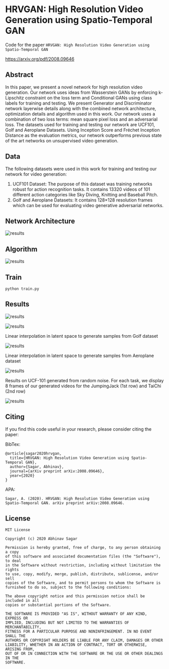 # HRVGAN: High Resolution Video Generation using Spatio-Temporal GAN
Code for the paper `HRVGAN: High Resolution Video Generation using Spatio-Temporal GAN`

https://arxiv.org/pdf/2008.09646

## Abstract

In this paper, we present a novel network for high resolution video generation. Our
network uses ideas from Wasserstein GANs by enforcing k-Lipschitz constraint
on the loss term and Conditional GANs using class labels for training and testing.
We present Generator and Discriminator network layerwise details along with the
combined network architecture, optimization details and algorithm used in this
work. Our network uses a combination of two loss terms: mean square pixel loss
and an adversarial loss. The datasets used for training and testing our network
are UCF101, Golf and Aeroplane Datasets. Using Inception Score and Fréchet
Inception Distance as the evaluation metrics, our network outperforms previous
state of the art networks on unsupervised video generation.

## Data

The following datasets were used in this work for training and testing our network for video generation:

1. UCF101 Dataset: The purpose of this dataset was training networks robust for action recognition
tasks. It contains 13320 videos of 101 different action categories like Sky Diving, Knitting and
Baseball Pitch.
2. Golf and Aeroplane Datasets: It contains 128×128 resolution frames which can be used for
evaluating video generative adversarial networks.

## Network Architecture

![results](images/v4.png)

## Algorithm

![results](images/v5.png)

## Train

`python train.py`

## Results

![results](images/v6.png)

![results](images/v7.png)

Linear interpolation in latent space to generate samples from Golf dataset

![results](images/v1.png)

Linear interpolation in latent space to generate samples from Aeroplane dataset

![results](images/v2.png)

Results on UCF-101 generated from random noise. For each task, we display 8 frames of
our generated videos for the JumpingJack (1st row) and TaiChi (2nd row)

![results](images/v3.png)

## Citing

If you find this code useful in your research, please consider citing the paper:

BibTex:

```
@article{sagar2020hrvgan,
  title={HRVGAN: High Resolution Video Generation using Spatio-Temporal GAN},
  author={Sagar, Abhinav},
  journal={arXiv preprint arXiv:2008.09646},
  year={2020}
}
```

APA:

`Sagar, A. (2020). HRVGAN: High Resolution Video Generation using Spatio-Temporal GAN. arXiv preprint arXiv:2008.09646.`

## License

```
MIT License

Copyright (c) 2020 Abhinav Sagar

Permission is hereby granted, free of charge, to any person obtaining a copy
of this software and associated documentation files (the "Software"), to deal
in the Software without restriction, including without limitation the rights
to use, copy, modify, merge, publish, distribute, sublicense, and/or sell
copies of the Software, and to permit persons to whom the Software is
furnished to do so, subject to the following conditions:

The above copyright notice and this permission notice shall be included in all
copies or substantial portions of the Software.

THE SOFTWARE IS PROVIDED "AS IS", WITHOUT WARRANTY OF ANY KIND, EXPRESS OR
IMPLIED, INCLUDING BUT NOT LIMITED TO THE WARRANTIES OF MERCHANTABILITY,
FITNESS FOR A PARTICULAR PURPOSE AND NONINFRINGEMENT. IN NO EVENT SHALL THE
AUTHORS OR COPYRIGHT HOLDERS BE LIABLE FOR ANY CLAIM, DAMAGES OR OTHER
LIABILITY, WHETHER IN AN ACTION OF CONTRACT, TORT OR OTHERWISE, ARISING FROM,
OUT OF OR IN CONNECTION WITH THE SOFTWARE OR THE USE OR OTHER DEALINGS IN THE
SOFTWARE.
```


